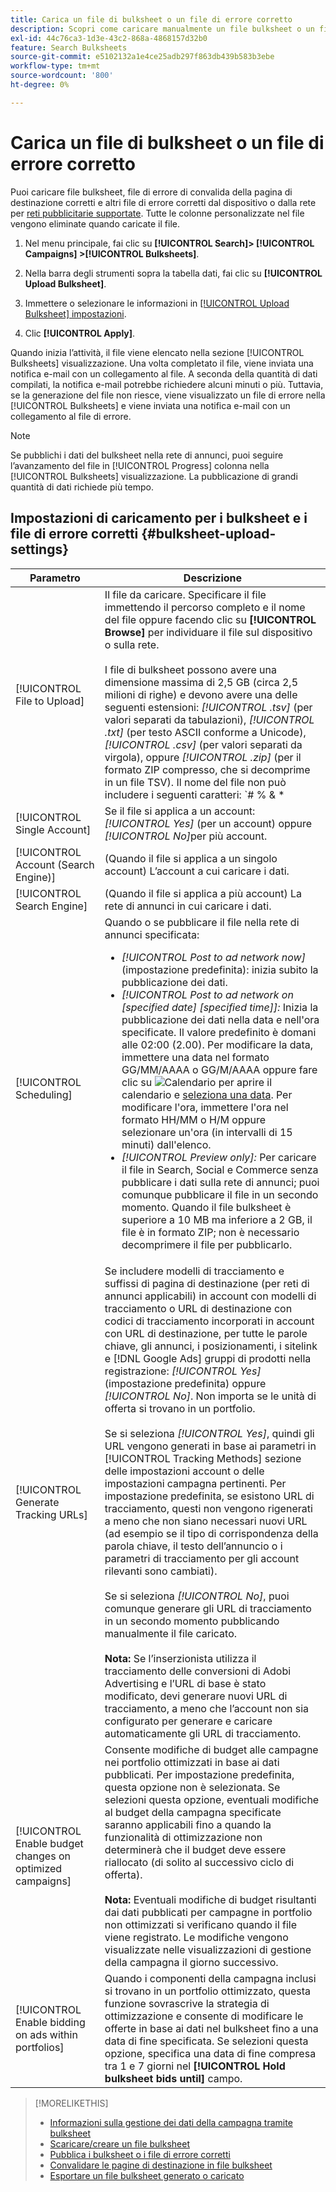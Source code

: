 ```yaml
---
title: Carica un file di bulksheet o un file di errore corretto
description: Scopri come caricare manualmente un file bulksheet o un file di errore di convalida della pagina di destinazione corretto.
exl-id: 44c76ca3-1d3e-43c2-868a-4868157d32b0
feature: Search Bulksheets
source-git-commit: e5102132a1e4ce25adb297f863db439b583b3ebe
workflow-type: tm+mt
source-wordcount: '800'
ht-degree: 0%

---
```


# Carica un file di bulksheet o un file di errore corretto

Puoi caricare file bulksheet, file di errore di convalida della pagina di destinazione corretti e altri file di errore corretti dal dispositivo o dalla rete per [reti pubblicitarie supportate](bulksheet-about.md#bulksheet-functionality-by-network). Tutte le colonne personalizzate nel file vengono eliminate quando caricate il file.

1. Nel menu principale, fai clic su **[!UICONTROL Search]> [!UICONTROL Campaigns] >[!UICONTROL Bulksheets]**.

1. Nella barra degli strumenti sopra la tabella dati, fai clic su **[!UICONTROL Upload Bulksheet]**.

1. Immettere o selezionare le informazioni in [[!UICONTROL Upload Bulksheet] impostazioni](#bulksheet-upload-settings).

1. Clic **[!UICONTROL Apply]**.

Quando inizia l’attività, il file viene elencato nella sezione [!UICONTROL Bulksheets] visualizzazione. Una volta completato il file, viene inviata una notifica e-mail con un collegamento al file. A seconda della quantità di dati compilati, la notifica e-mail potrebbe richiedere alcuni minuti o più. Tuttavia, se la generazione del file non riesce, viene visualizzato un file di errore nella [!UICONTROL Bulksheets] e viene inviata una notifica e-mail con un collegamento al file di errore.

>[!NOTE]
>
>Se pubblichi i dati del bulksheet nella rete di annunci, puoi seguire l’avanzamento del file in [!UICONTROL Progress] colonna nella [!UICONTROL Bulksheets] visualizzazione. La pubblicazione di grandi quantità di dati richiede più tempo.

## Impostazioni di caricamento per i bulksheet e i file di errore corretti {#bulksheet-upload-settings}

| Parametro | Descrizione |
|----|----|
| [!UICONTROL File to Upload] | Il file da caricare. Specificare il file immettendo il percorso completo e il nome del file oppure facendo clic su <b>[!UICONTROL Browse]</b> per individuare il file sul dispositivo o sulla rete.<br><br>I file di bulksheet possono avere una dimensione massima di 2,5 GB (circa 2,5 milioni di righe) e devono avere una delle seguenti estensioni: <i>[!UICONTROL .tsv]</i> (per valori separati da tabulazioni), <i>[!UICONTROL .txt]</i> (per testo ASCII conforme a Unicode), <i>[!UICONTROL .csv]</i> (per valori separati da virgola), oppure <i>[!UICONTROL .zip]</i> (per il formato ZIP compresso, che si decomprime in un file TSV). Il nome del file non può includere i seguenti caratteri: `# % &amp; * | \ : &quot; &lt; &gt; . ? /`<br><br><b>Suggerimento</b> Per i dati che includono caratteri internazionali, utilizza i file in formato TSV o TXT. |
| [!UICONTROL Single Account] | Se il file si applica a un account: <i>[!UICONTROL Yes]</i> (per un account) oppure <i>[!UICONTROL No]</i>per più account. |
| [!UICONTROL Account (Search Engine)] | (Quando il file si applica a un singolo account) L’account a cui caricare i dati. |
| [!UICONTROL Search Engine] | (Quando il file si applica a più account) La rete di annunci in cui caricare i dati. |
| [!UICONTROL Scheduling] | Quando o se pubblicare il file nella rete di annunci specificata:<ul><li><i>[!UICONTROL Post to ad network now]</i> (impostazione predefinita): inizia subito la pubblicazione dei dati.</li><li><i>[!UICONTROL Post to ad network on \[specified date\] \[specified time\]]:</i> Inizia la pubblicazione dei dati nella data e nell&#39;ora specificate. Il valore predefinito è domani alle 02:00 (2.00). Per modificare la data, immettere una data nel formato GG/MM/AAAA o GG/M/AAAA oppure fare clic su ![Calendario](/help/search-social-commerce/campaign-management/bulksheets/assets/calendar.png "Calendario") per aprire il calendario e [seleziona una data](/help/search-social-commerce/common-tasks/navigation-editing-selection/calendar.md). Per modificare l&#39;ora, immettere l&#39;ora nel formato HH/MM o H/M oppure selezionare un&#39;ora (in intervalli di 15 minuti) dall&#39;elenco.</li><li><i>[!UICONTROL Preview only]:</i> Per caricare il file in Search, Social e Commerce senza pubblicare i dati sulla rete di annunci; puoi comunque pubblicare il file in un secondo momento. Quando il file bulksheet è superiore a 10 MB ma inferiore a 2 GB, il file è in formato ZIP; non è necessario decomprimere il file per pubblicarlo.</li></ul> |
| [!UICONTROL Generate Tracking URLs] | Se includere modelli di tracciamento e suffissi di pagina di destinazione (per reti di annunci applicabili) in account con modelli di tracciamento o URL di destinazione con codici di tracciamento incorporati in account con URL di destinazione, per tutte le parole chiave, gli annunci, i posizionamenti, i sitelink e [!DNL Google Ads] gruppi di prodotti nella registrazione: <i>[!UICONTROL Yes]</i> (impostazione predefinita) oppure <i>[!UICONTROL No]</i>. Non importa se le unità di offerta si trovano in un portfolio.<br><br>Se si seleziona <i>[!UICONTROL Yes]</i>, quindi gli URL vengono generati in base ai parametri in [!UICONTROL Tracking Methods] sezione delle impostazioni account o delle impostazioni campagna pertinenti. Per impostazione predefinita, se esistono URL di tracciamento, questi non vengono rigenerati a meno che non siano necessari nuovi URL (ad esempio se il tipo di corrispondenza della parola chiave, il testo dell’annuncio o i parametri di tracciamento per gli account rilevanti sono cambiati).<br><br>Se si seleziona <i>[!UICONTROL No]</i>, puoi comunque generare gli URL di tracciamento in un secondo momento pubblicando manualmente il file caricato.<br><br><b>Nota:</b> Se l’inserzionista utilizza il tracciamento delle conversioni di Adobi Advertising e l’URL di base è stato modificato, devi generare nuovi URL di tracciamento, a meno che l’account non sia configurato per generare e caricare automaticamente gli URL di tracciamento. |
| [!UICONTROL Enable budget changes on optimized campaigns] | Consente modifiche di budget alle campagne nei portfolio ottimizzati in base ai dati pubblicati. Per impostazione predefinita, questa opzione non è selezionata. Se selezioni questa opzione, eventuali modifiche al budget della campagna specificate saranno applicabili fino a quando la funzionalità di ottimizzazione non determinerà che il budget deve essere riallocato (di solito al successivo ciclo di offerta).<br><br><b>Nota:</b> Eventuali modifiche di budget risultanti dai dati pubblicati per campagne in portfolio non ottimizzati si verificano quando il file viene registrato. Le modifiche vengono visualizzate nelle visualizzazioni di gestione della campagna il giorno successivo. |
| [!UICONTROL Enable bidding on ads within portfolios] | Quando i componenti della campagna inclusi si trovano in un portfolio ottimizzato, questa funzione sovrascrive la strategia di ottimizzazione e consente di modificare le offerte in base ai dati nel bulksheet fino a una data di fine specificata. Se selezioni questa opzione, specifica una data di fine compresa tra 1 e 7 giorni nel **[!UICONTROL Hold bulksheet bids until]** campo. |

>[!MORELIKETHIS]
>
>* [Informazioni sulla gestione dei dati della campagna tramite bulksheet](bulksheet-about.md)
>* [Scaricare/creare un file bulksheet](bulksheet-download.md)
>* [Pubblica i bulksheet o i file di errore corretti](bulksheet-post.md)
>* [Convalidare le pagine di destinazione in file bulksheet](bulksheet-validate-landing-pages.md)
>* [Esportare un file bulksheet generato o caricato](bulksheet-export.md)
